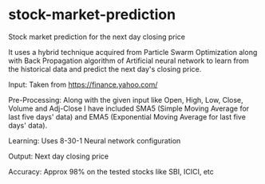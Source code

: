 # stock-market-prediction
Stock market prediction for the next day closing price 

It uses a hybrid technique acquired from Particle Swarm Optimization along with Back Propagation algorithm of Artificial neural network to learn from the historical data and predict the next day's closing price.

Input: Taken from https://finance.yahoo.com/

Pre-Processing: Along with the given input like Open, High, Low, Close, Volume and Adj-Close I have included SMA5 (Simple Moving Average for last five days' data) and EMA5 (Exponential Moving Average for last five days' data).

Learning: Uses 8-30-1 Neural network configuration 

Output: Next day closing price

Accuracy: Approx 98% on the tested stocks like SBI, ICICI, etc

